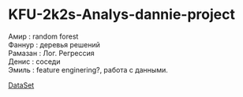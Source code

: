# KFU-2k2s-Analys-dannie-project

Амир : random forest</br>
Фаннур : деревья решений</br>
Рамазан : Лог. Регрессия</br>
Денис : соседи</br>
Эмиль : feature enginering?, работа с данными.</br>


[DataSet](https://www.kaggle.com/datasets/dhanushnarayananr/credit-card-fraud)